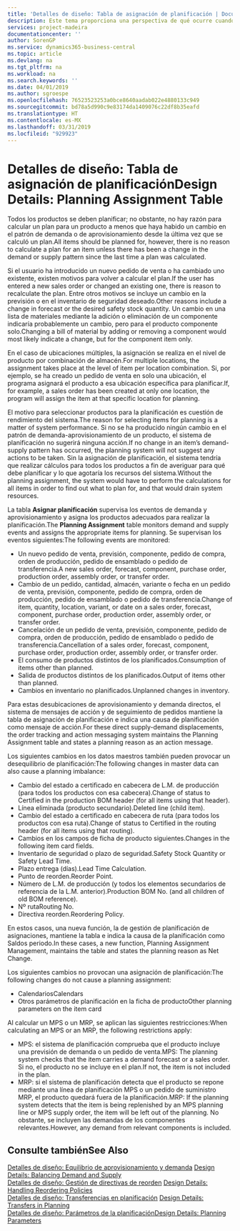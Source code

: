```yaml
---
title: 'Detalles de diseño: Tabla de asignación de planificación | Documentos de Microsoft'
description: Este tema proporciona una perspectiva de qué ocurre cuando se modifica la forma en que realiza un plan para un producto.
services: project-madeira
documentationcenter: ''
author: SorenGP
ms.service: dynamics365-business-central
ms.topic: article
ms.devlang: na
ms.tgt_pltfrm: na
ms.workload: na
ms.search.keywords: ''
ms.date: 04/01/2019
ms.author: sgroespe
ms.openlocfilehash: 76523523253a0bce8640aadab022e4880133c949
ms.sourcegitcommit: bd78a5d990c9e83174da1409076c22df8b35eafd
ms.translationtype: HT
ms.contentlocale: es-MX
ms.lasthandoff: 03/31/2019
ms.locfileid: "929923"
---
```

# <a name="design-details-planning-assignment-table"></a><span data-ttu-id="91c2d-103">Detalles de diseño: Tabla de asignación de planificación</span><span class="sxs-lookup"><span data-stu-id="91c2d-103">Design Details: Planning Assignment Table</span></span>
<span data-ttu-id="91c2d-104">Todos los productos se deben planificar; no obstante, no hay razón para calcular un plan para un producto a menos que haya habido un cambio en el patrón de demanda o de aprovisionamiento desde la última vez que se calculó un plan.</span><span class="sxs-lookup"><span data-stu-id="91c2d-104">All items should be planned for, however, there is no reason to calculate a plan for an item unless there has been a change in the demand or supply pattern since the last time a plan was calculated.</span></span>  

<span data-ttu-id="91c2d-105">Si el usuario ha introducido un nuevo pedido de venta o ha cambiado uno existente, existen motivos para volver a calcular el plan.</span><span class="sxs-lookup"><span data-stu-id="91c2d-105">If the user has entered a new sales order or changed an existing one, there is reason to recalculate the plan.</span></span> <span data-ttu-id="91c2d-106">Entre otros motivos se incluye un cambio en la previsión o en el inventario de seguridad deseado.</span><span class="sxs-lookup"><span data-stu-id="91c2d-106">Other reasons include a change in forecast or the desired safety stock quantity.</span></span> <span data-ttu-id="91c2d-107">Un cambio en una lista de materiales mediante la adición o eliminación de un componente indicaría probablemente un cambio, pero para el producto componente solo.</span><span class="sxs-lookup"><span data-stu-id="91c2d-107">Changing a bill of material by adding or removing a component would most likely indicate a change, but for the component item only.</span></span>  

<span data-ttu-id="91c2d-108">En el caso de ubicaciones múltiples, la asignación se realiza en el nivel de producto por combinación de almacén.</span><span class="sxs-lookup"><span data-stu-id="91c2d-108">For multiple locations, the assignment takes place at the level of item per location combination.</span></span> <span data-ttu-id="91c2d-109">Si, por ejemplo, se ha creado un pedido de venta en solo una ubicación, el programa asignará el producto a esa ubicación específica para planificar.</span><span class="sxs-lookup"><span data-stu-id="91c2d-109">If, for example, a sales order has been created at only one location, the program will assign the item at that specific location for planning.</span></span>  

<span data-ttu-id="91c2d-110">El motivo para seleccionar productos para la planificación es cuestión de rendimiento del sistema.</span><span class="sxs-lookup"><span data-stu-id="91c2d-110">The reason for selecting items for planning is a matter of system performance.</span></span> <span data-ttu-id="91c2d-111">Si no se ha producido ningún cambio en el patrón de demanda-aprovisionamiento de un producto, el sistema de planificación no sugerirá ninguna acción.</span><span class="sxs-lookup"><span data-stu-id="91c2d-111">If no change in an item’s demand-supply pattern has occurred, the planning system will not suggest any actions to be taken.</span></span> <span data-ttu-id="91c2d-112">Sin la asignación de planificación, el sistema tendría que realizar cálculos para todos los productos a fin de averiguar para qué debe planificar y lo que agotaría los recursos del sistema.</span><span class="sxs-lookup"><span data-stu-id="91c2d-112">Without the planning assignment, the system would have to perform the calculations for all items in order to find out what to plan for, and that would drain system resources.</span></span>  

<span data-ttu-id="91c2d-113">La tabla **Asignar planificación** supervisa los eventos de demanda y aprovisionamiento y asigna los productos adecuados para realizar la planificación.</span><span class="sxs-lookup"><span data-stu-id="91c2d-113">The **Planning Assignment** table monitors demand and supply events and assigns the appropriate items for planning.</span></span> <span data-ttu-id="91c2d-114">Se supervisan los eventos siguientes:</span><span class="sxs-lookup"><span data-stu-id="91c2d-114">The following events are monitored:</span></span>  

* <span data-ttu-id="91c2d-115">Un nuevo pedido de venta, previsión, componente, pedido de compra, orden de producción, pedido de ensamblado o pedido de transferencia.</span><span class="sxs-lookup"><span data-stu-id="91c2d-115">A new sales order, forecast, component, purchase order, production order, assembly order, or transfer order.</span></span>  
* <span data-ttu-id="91c2d-116">Cambio de un pedido, cantidad, almacén, variante o fecha en un pedido de venta, previsión, componente, pedido de compra, orden de producción, pedido de ensamblado o pedido de transferencia.</span><span class="sxs-lookup"><span data-stu-id="91c2d-116">Change of item, quantity, location, variant, or date on a sales order, forecast, component, purchase order, production order, assembly order, or transfer order.</span></span>  
* <span data-ttu-id="91c2d-117">Cancelación de un pedido de venta, previsión, componente, pedido de compra, orden de producción, pedido de ensamblado o pedido de transferencia.</span><span class="sxs-lookup"><span data-stu-id="91c2d-117">Cancellation of a sales order, forecast, component, purchase order, production order, assembly order, or transfer order.</span></span>  
* <span data-ttu-id="91c2d-118">El consumo de productos distintos de los planificados.</span><span class="sxs-lookup"><span data-stu-id="91c2d-118">Consumption of items other than planned.</span></span>  
* <span data-ttu-id="91c2d-119">Salida de productos distintos de los planificados.</span><span class="sxs-lookup"><span data-stu-id="91c2d-119">Output of items other than planned.</span></span>  
* <span data-ttu-id="91c2d-120">Cambios en inventario no planificados.</span><span class="sxs-lookup"><span data-stu-id="91c2d-120">Unplanned changes in inventory.</span></span>  

<span data-ttu-id="91c2d-121">Para estas desubicaciones de aprovisionamiento y demanda directos, el sistema de mensajes de acción y de seguimiento de pedidos mantiene la tabla de asignación de planificación e indica una causa de planificación como mensaje de acción.</span><span class="sxs-lookup"><span data-stu-id="91c2d-121">For these direct supply-demand displacements, the order tracking and action messaging system maintains the Planning Assignment table and states a planning reason as an action message.</span></span>  

<span data-ttu-id="91c2d-122">Los siguientes cambios en los datos maestros también pueden provocar un desequilibrio de planificación:</span><span class="sxs-lookup"><span data-stu-id="91c2d-122">The following changes in master data can also cause a planning imbalance:</span></span>  

* <span data-ttu-id="91c2d-123">Cambio del estado a certificado en cabecera de L.M. de producción (para todos los productos con esa cabecera).</span><span class="sxs-lookup"><span data-stu-id="91c2d-123">Change of status to Certified in the production BOM header (for all items using that header).</span></span>  
* <span data-ttu-id="91c2d-124">Línea eliminada (producto secundario).</span><span class="sxs-lookup"><span data-stu-id="91c2d-124">Deleted line (child item).</span></span>  
* <span data-ttu-id="91c2d-125">Cambio del estado a certificado en cabecera de ruta (para todos los productos con esa ruta).</span><span class="sxs-lookup"><span data-stu-id="91c2d-125">Change of status to Certified in the routing header (for all items using that routing).</span></span>  
* <span data-ttu-id="91c2d-126">Cambios en los campos de ficha de producto siguientes.</span><span class="sxs-lookup"><span data-stu-id="91c2d-126">Changes in the following item card fields.</span></span>  
* <span data-ttu-id="91c2d-127">Inventario de seguridad o plazo de seguridad.</span><span class="sxs-lookup"><span data-stu-id="91c2d-127">Safety Stock Quantity or Safety Lead Time.</span></span>  
* <span data-ttu-id="91c2d-128">Plazo entrega (días).</span><span class="sxs-lookup"><span data-stu-id="91c2d-128">Lead Time Calculation.</span></span>  
* <span data-ttu-id="91c2d-129">Punto de reorden.</span><span class="sxs-lookup"><span data-stu-id="91c2d-129">Reorder Point.</span></span>  
* <span data-ttu-id="91c2d-130">Número de L.M. de producción (y todos los elementos secundarios de referencia de la L.M. anterior).</span><span class="sxs-lookup"><span data-stu-id="91c2d-130">Production BOM No. (and all children of old BOM reference).</span></span>  
* <span data-ttu-id="91c2d-131">Nº ruta</span><span class="sxs-lookup"><span data-stu-id="91c2d-131">Routing No.</span></span>  
* <span data-ttu-id="91c2d-132">Directiva reorden.</span><span class="sxs-lookup"><span data-stu-id="91c2d-132">Reordering Policy.</span></span>  

<span data-ttu-id="91c2d-133">En estos casos, una nueva función, la de gestión de planificación de asignaciones, mantiene la tabla e indica la causa de la planificación como Saldos periodo.</span><span class="sxs-lookup"><span data-stu-id="91c2d-133">In these cases, a new function, Planning Assignment Management, maintains the table and states the planning reason as Net Change.</span></span>  

<span data-ttu-id="91c2d-134">Los siguientes cambios no provocan una asignación de planificación:</span><span class="sxs-lookup"><span data-stu-id="91c2d-134">The following changes do not cause a planning assignment:</span></span>  

* <span data-ttu-id="91c2d-135">Calendarios</span><span class="sxs-lookup"><span data-stu-id="91c2d-135">Calendars</span></span>  
* <span data-ttu-id="91c2d-136">Otros parámetros de planificación en la ficha de producto</span><span class="sxs-lookup"><span data-stu-id="91c2d-136">Other planning parameters on the item card</span></span>  

<span data-ttu-id="91c2d-137">Al calcular un MPS o un MRP, se aplican las siguientes restricciones:</span><span class="sxs-lookup"><span data-stu-id="91c2d-137">When calculating an MPS or an MRP, the following restrictions apply:</span></span>  

* <span data-ttu-id="91c2d-138">MPS: el sistema de planificación comprueba que el producto incluye una previsión de demanda o un pedido de venta.</span><span class="sxs-lookup"><span data-stu-id="91c2d-138">MPS: The planning system checks that the item carries a demand forecast or a sales order.</span></span> <span data-ttu-id="91c2d-139">Si no, el producto no se incluye en el plan.</span><span class="sxs-lookup"><span data-stu-id="91c2d-139">If not, the item is not included in the plan.</span></span>  
* <span data-ttu-id="91c2d-140">MRP: si el sistema de planificación detecta que el producto se repone mediante una línea de planificación MPS o un pedido de suministro MRP, el producto quedará fuera de la planificación.</span><span class="sxs-lookup"><span data-stu-id="91c2d-140">MRP: If the planning system detects that the item is being replenished by an MPS planning line or MPS supply order, the item will be left out of the planning.</span></span> <span data-ttu-id="91c2d-141">No obstante, se incluyen las demandas de los componentes relevantes.</span><span class="sxs-lookup"><span data-stu-id="91c2d-141">However, any demand from relevant components is included.</span></span>  

## <a name="see-also"></a><span data-ttu-id="91c2d-142">Consulte también</span><span class="sxs-lookup"><span data-stu-id="91c2d-142">See Also</span></span>  
<span data-ttu-id="91c2d-143">[Detalles de diseño: Equilibrio de aprovisionamiento y demanda](design-details-balancing-demand-and-supply.md) </span><span class="sxs-lookup"><span data-stu-id="91c2d-143">[Design Details: Balancing Demand and Supply](design-details-balancing-demand-and-supply.md) </span></span>  
<span data-ttu-id="91c2d-144">[Detalles de diseño: Gestión de directivas de reorden](design-details-handling-reordering-policies.md) </span><span class="sxs-lookup"><span data-stu-id="91c2d-144">[Design Details: Handling Reordering Policies](design-details-handling-reordering-policies.md) </span></span>  
<span data-ttu-id="91c2d-145">[Detalles de diseño: Transferencias en planificación](design-details-transfers-in-planning.md) </span><span class="sxs-lookup"><span data-stu-id="91c2d-145">[Design Details: Transfers in Planning](design-details-transfers-in-planning.md) </span></span>  
[<span data-ttu-id="91c2d-146">Detalles de diseño: Parámetros de la planificación</span><span class="sxs-lookup"><span data-stu-id="91c2d-146">Design Details: Planning Parameters</span></span>](design-details-planning-parameters.md)  
